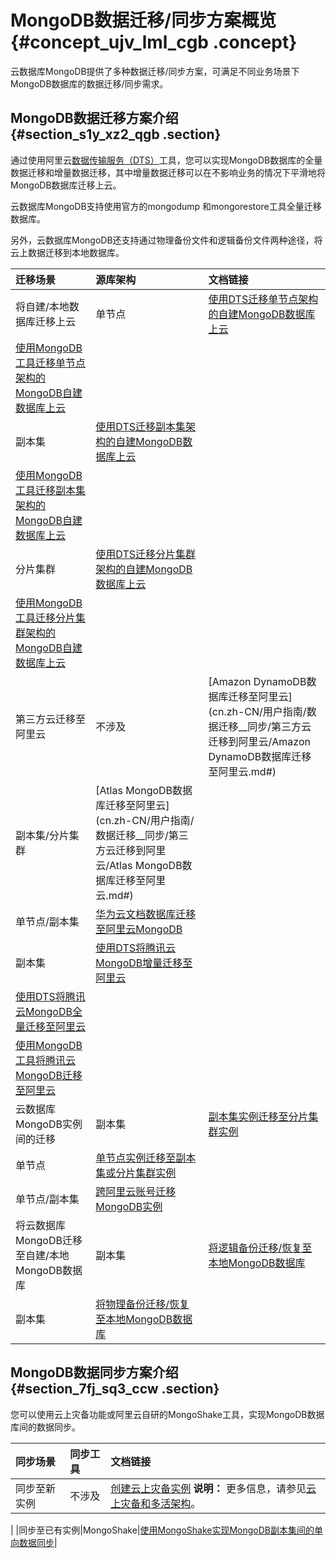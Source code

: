 # MongoDB数据迁移/同步方案概览 {#concept_ujv_lml_cgb .concept}

云数据库MongoDB提供了多种数据迁移/同步方案，可满足不同业务场景下MongoDB数据库的数据迁移/同步需求。

## MongoDB数据迁移方案介绍 {#section_s1y_xz2_qgb .section}

通过使用阿里云[数据传输服务（DTS）](https://help.aliyun.com/document_detail/26592.html)工具，您可以实现MongoDB数据库的全量数据迁移和增量数据迁移，其中增量数据迁移可以在不影响业务的情况下平滑地将MongoDB数据库迁移上云。

云数据库MongoDB支持使用官方的mongodump 和mongorestore工具全量迁移数据库。

另外，云数据库MongoDB还支持通过物理备份文件和逻辑备份文件两种途径，将云上数据迁移到本地数据库。

|迁移场景|源库架构|文档链接|
|:---|:---|:---|
|将自建/本地数据库迁移上云|单节点|[使用DTS迁移单节点架构的自建MongoDB数据库上云](../../../../cn.zh-CN/单节点快速入门/数据迁移/使用DTS迁移单节点架构的自建MongoDB数据库上云.md#)|
|[使用MongoDB工具迁移单节点架构的MongoDB自建数据库上云](../../../../cn.zh-CN/单节点快速入门/数据迁移/使用MongoDB工具迁移自建数据库上云.md#)|
|副本集|[使用DTS迁移副本集架构的自建MongoDB数据库上云](../../../../cn.zh-CN/副本集快速入门/数据迁移/使用DTS迁移副本集架构的自建MongoDB数据库上云.md#)|
|[使用MongoDB工具迁移副本集架构的MongoDB自建数据库上云](../../../../cn.zh-CN/副本集快速入门/数据迁移/使用MongoDB工具迁移自建数据库上云.md#)|
|分片集群|[使用DTS迁移分片集群架构的自建MongoDB数据库上云](../../../../cn.zh-CN/分片集群快速入门/数据迁移/使用DTS迁移分片集群架构的自建MongoDB数据库上云.md#)|
|[使用MongoDB工具迁移分片集群架构的MongoDB自建数据库上云](../../../../cn.zh-CN/分片集群快速入门/数据迁移/使用MongoDB工具迁移自建数据库上云.md#)|
|第三方云迁移至阿里云|不涉及|[Amazon DynamoDB数据库迁移至阿里云](cn.zh-CN/用户指南/数据迁移__同步/第三方云迁移到阿里云/Amazon DynamoDB数据库迁移至阿里云.md#)|
|副本集/分片集群|[Atlas MongoDB数据库迁移至阿里云](cn.zh-CN/用户指南/数据迁移__同步/第三方云迁移到阿里云/Atlas MongoDB数据库迁移至阿里云.md#)|
|单节点/副本集|[华为云文档数据库迁移至阿里云MongoDB](cn.zh-CN/用户指南/数据迁移__同步/第三方云迁移到阿里云/从华为云文档数据库迁移至阿里云.md#)|
|副本集|[使用DTS将腾讯云MongoDB增量迁移至阿里云](cn.zh-CN/用户指南/数据迁移__同步/第三方云迁移到阿里云/使用DTS将腾讯云MongoDB增量迁移至阿里云.md#)|
|[使用DTS将腾讯云MongoDB全量迁移至阿里云](cn.zh-CN/用户指南/数据迁移__同步/第三方云迁移到阿里云/使用DTS将腾讯云MongoDB全量迁移至阿里云.md#)|
|[使用MongoDB工具将腾讯云MongoDB迁移至阿里云](cn.zh-CN/用户指南/数据迁移__同步/第三方云迁移到阿里云/使用MongoDB工具将腾讯云MongoDB迁移至阿里云.md#)|
|云数据库MongoDB实例间的迁移|副本集|[副本集实例迁移至分片集群实例](cn.zh-CN/用户指南/数据迁移__同步/MongoDB实例间迁移/从MongoDB副本集实例迁移至分片集群实例.md#)|
|单节点|[单节点实例迁移至副本集或分片集群实例](cn.zh-CN/用户指南/数据迁移__同步/MongoDB实例间迁移/从MongoDB单节点实例迁移至副本集或分片集群实例.md#)|
|单节点/副本集|[跨阿里云账号迁移MongoDB实例](cn.zh-CN/用户指南/数据迁移__同步/MongoDB实例间迁移/跨阿里云账号迁移MongoDB实例.md#)|
|将云数据库MongoDB迁移至自建/本地MongoDB数据库|副本集|[将逻辑备份迁移/恢复至本地MongoDB数据库](cn.zh-CN/用户指南/数据恢复/逻辑备份恢复至自建数据库.md#)|
|副本集|[将物理备份迁移/恢复至本地MongoDB数据库](cn.zh-CN/用户指南/数据恢复/物理备份恢复至自建数据库/将MongoDB物理备份文件恢复至自建数据库.md#)|

## MongoDB数据同步方案介绍 {#section_7fj_sq3_ccw .section}

您可以使用云上灾备功能或阿里云自研的MongoShake工具，实现MongoDB数据库间的数据同步。

|同步场景|同步工具|文档链接|
|:---|:---|:---|
|同步至新实例|不涉及|[创建云上灾备实例](cn.zh-CN/用户指南/云上灾备和多活/创建云上灾备实例.md#) **说明：** 更多信息，请参见[云上灾备和多活架构](cn.zh-CN/用户指南/云上灾备和多活/云上灾备和多活架构.md#)。

 |
|同步至已有实例|MongoShake|[使用MongoShake实现MongoDB副本集间的单向数据同步](cn.zh-CN/用户指南/数据迁移__同步/数据同步/使用MongoShake实现MongoDB副本集间的单向同步.md#)|

